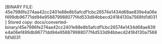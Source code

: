 [BINARY FILE: 45e7986fe274aa42cc2401e88e8b5afcdf1cbc26574e1434d68ae839e4a06ef499db96771dd94e958879988077f4d533d94bbecd24184130a7568fd1d031]
Stored copy: docs/converted-binary/45e7986fe274aa42cc2401e88e8b5afcdf1cbc26574e1434d68ae839e4a06ef499db96771dd94e958879988077f4d533d94bbecd24184130a7568fd1d031
